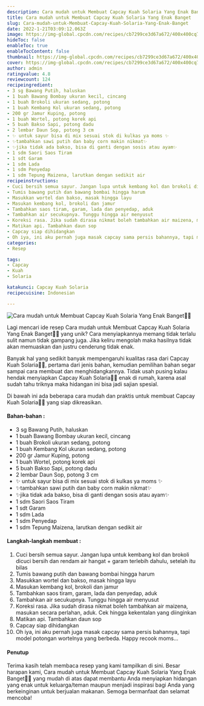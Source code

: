 ```yaml
---
description: Cara mudah untuk Membuat Capcay Kuah Solaria Yang Enak Banget"
title: Cara mudah untuk Membuat Capcay Kuah Solaria Yang Enak Banget
slug: Cara-mudah-untuk-Membuat-Capcay-Kuah-Solaria-Yang-Enak-Banget
date: 2022-1-21T03:09:12.063Z
image: https://img-global.cpcdn.com/recipes/cb7299ce3d67a672/400x400cq70/photo.jpg
hideToc: false
enableToc: true
enableTocContent: false
thumbnail: https://img-global.cpcdn.com/recipes/cb7299ce3d67a672/400x400cq70/photo.jpg
cover: https://img-global.cpcdn.com/recipes/cb7299ce3d67a672/400x400cq70/photo.jpg
author: admin
ratingvalue: 4.8
reviewcount: 124
recipeingredient:
- 3 sg Bawang Putih, haluskan
- 1 buah Bawang Bombay ukuran kecil, cincang
- 1 buah Brokoli ukuran sedang, potong
- 1 buah Kembang Kol ukuran sedang, potong
- 200 gr Jamur Kuping, potong
- 1 buah Wortel, potong korek api
- 5 buah Bakso Sapi, potong dadu
- 2 lembar Daun Sop, potong 3 cm
- ✨ untuk sayur bisa di mix sesuai stok di kulkas ya moms ✨
- ✨tambahkan sawi putih dan baby corn makin nikmat✨
- ✨jika tidak ada bakso, bisa di ganti dengan sosis atau ayam✨
- 1 sdm Saori Saos Tiram
- 1 sdt Garam
- 1 sdm Lada
- 1 sdm Penyedap
- 1 sdm Tepung Maizena, larutkan dengan sedikit air
recipeinstructions:
- Cuci bersih semua sayur. Jangan lupa untuk kembang kol dan brokoli dicuci bersih dan rendam air hangat + garam terlebih dahulu, setelah itu bilas
- Tumis bawang putih dan bawang bombai hingga harum
- Masukkan wortel dan bakso, masak hingga layu
- Masukan kembang kol, brokoli dan jamur
- Tambahkan saos tiram, garam, lada dan penyedap, aduk
- Tambahkan air secukupnya. Tunggu hingga air menyusut
- Koreksi rasa. Jika sudah dirasa nikmat boleh tambahkan air maizena, masukan secara perlahan, aduk. Cek hingga kekentalan yang diinginkan
- Matikan api. Tambahkan daun sop
- Capcay siap dihidangkan
- Oh iya, ini aku pernah juga masak capcay sama persis bahannya, tapi model potongan wortelnya yang berbeda. Happy recook moms...
categories:
- Resep

tags:
- Capcay
- Kuah
- Solaria

katakunci: Capcay Kuah Solaria
recipecuisine: Indonesian

---
```


![Cara mudah untuk Membuat Capcay Kuah Solaria Yang Enak Banget👩‍🍳](https://img-global.cpcdn.com/recipes/cb7299ce3d67a672/400x400cq70/photo.jpg)

Lagi mencari ide resep Cara mudah untuk Membuat Capcay Kuah Solaria Yang Enak Banget👩‍🍳 yang unik? Cara menyiapkannya memang tidak terlalu sulit namun tidak gampang juga. Jika keliru mengolah maka hasilnya tidak akan memuaskan dan justru cenderung tidak enak.

Banyak hal yang sedikit banyak mempengaruhi kualitas rasa dari Capcay Kuah Solaria👩‍🍳, pertama dari jenis bahan, kemudian pemilihan bahan segar sampai cara membuat dan menghidangkannya. Tidak usah pusing kalau hendak menyiapkan Capcay Kuah Solaria👩‍🍳 enak di rumah, karena asal sudah tahu triknya maka hidangan ini bisa jadi sajian spesial.

Di bawah ini ada beberapa cara mudah dan praktis untuk membuat Capcay Kuah Solaria👩‍🍳 yang siap dikreasikan.

<!--inarticleads1-->

#### Bahan-bahan :

- 3 sg Bawang Putih, haluskan
- 1 buah Bawang Bombay ukuran kecil, cincang
- 1 buah Brokoli ukuran sedang, potong
- 1 buah Kembang Kol ukuran sedang, potong
- 200 gr Jamur Kuping, potong
- 1 buah Wortel, potong korek api
- 5 buah Bakso Sapi, potong dadu
- 2 lembar Daun Sop, potong 3 cm
- ✨ untuk sayur bisa di mix sesuai stok di kulkas ya moms ✨
- ✨tambahkan sawi putih dan baby corn makin nikmat✨
- ✨jika tidak ada bakso, bisa di ganti dengan sosis atau ayam✨
- 1 sdm Saori Saos Tiram
- 1 sdt Garam
- 1 sdm Lada
- 1 sdm Penyedap
- 1 sdm Tepung Maizena, larutkan dengan sedikit air

<!--inarticleads2-->

#### Langkah-langkah membuat :

1. Cuci bersih semua sayur. Jangan lupa untuk kembang kol dan brokoli dicuci bersih dan rendam air hangat + garam terlebih dahulu, setelah itu bilas
1. Tumis bawang putih dan bawang bombai hingga harum
1. Masukkan wortel dan bakso, masak hingga layu
1. Masukan kembang kol, brokoli dan jamur
1. Tambahkan saos tiram, garam, lada dan penyedap, aduk
1. Tambahkan air secukupnya. Tunggu hingga air menyusut
1. Koreksi rasa. Jika sudah dirasa nikmat boleh tambahkan air maizena, masukan secara perlahan, aduk. Cek hingga kekentalan yang diinginkan
1. Matikan api. Tambahkan daun sop
1. Capcay siap dihidangkan
1. Oh iya, ini aku pernah juga masak capcay sama persis bahannya, tapi model potongan wortelnya yang berbeda. Happy recook moms...

#### Penutup

Terima kasih telah membaca resep yang kami tampilkan di sini. Besar harapan kami, Cara mudah untuk Membuat Capcay Kuah Solaria Yang Enak Banget👩‍🍳 yang mudah di atas dapat membantu Anda menyiapkan hidangan yang enak untuk keluarga/teman maupun menjadi inspirasi bagi Anda yang berkeinginan untuk berjualan makanan. Semoga bermanfaat dan selamat mencoba!